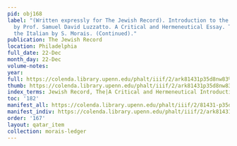 ```yaml
---
pid: obj168
label: "(Written expressly for The Jewish Record). Introduction to the Pentateuch
  by Prof. Samuel David Luzzatto. A Critical and Hermeneutical Essay. Translated from
  the Italian by S. Morais. (Continued)."
publication: The Jewish Record
location: Philadelphia
full_date: 22-Dec
month_day: 22-Dec
volume-notes:
year:
full: https://colenda.library.upenn.edu/phalt/iiif/2/ark81431p35d8nw83%2FSHA256E-s8154842--3c7b7d60914f958a503f88146acf2fe5e53773b7023e0cd246f0be7f2ecf1e36.jpeg/full/3500,/0/default.jpg
thumb: https://colenda.library.upenn.edu/phalt/iiif/2/ark81431p35d8nw83%2FSHA256E-s8154842--3c7b7d60914f958a503f88146acf2fe5e53773b7023e0cd246f0be7f2ecf1e36.jpeg/full/!200,200/0/default.jpg
index_terms: Jewish Record, The|A Critical and Hermeneutical Introduction to the Pentateuch
toc: '182'
manifest_all: https://colenda.library.upenn.edu/phalt/iiif/2/81431-p35d8nw83/manifest
manifest_indiv: https://colenda.library.upenn.edu/phalt/iiif/2/ark81431p35d8nw83%2FSHA256E-s8154842--3c7b7d60914f958a503f88146acf2fe5e53773b7023e0cd246f0be7f2ecf1e36.jpeg
order: '167'
layout: qatar_item
collection: morais-ledger
---
```

